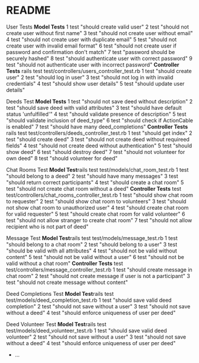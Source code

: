# README

User Tests
**Model Tests**
1 test "should create valid user"
2 test "should not create user without first name"
3 test "should not create user without email"
4 test "should not create user with duplicate email"
5 test "should not create user with invalid email format"
6 test "should not create user if password and confirmation don't match"
7 test "password should be securely hashed"
8 test "should authenticate user with correct password"
9 test "should not authenticate user with incorrect password"
**Controller Tests** rails test test/controllers/users_controller_test.rb
1 test "should create user"
2 test "should log in user"
3 test "should not log in with invalid credentials"
4 test "should show user details"
5 test "should update user details"

Deeds Test
**Model Tests**
1 test "should not save deed without description"
2 test "should save deed with valid attributes"
3 test "should have default status 'unfulfilled'"
4 test "should validate presence of description"
5 test "should validate inclusion of deed_type"
6 test "should check if ActionCable is enabled"
7 test "should have many deed_completions"
**Controller Tests** rails test test/controllers/deeds_controller_test.rb
1 test "should get index"
2 test "should create deed"
3 test "should not create deed without requireed fields"
4 test "should not create deed without authentication"
5 test "should show deed"
6 test "should destroy deed"
7 test "should not volunteer for own deed"
8 test "should volunteer for deed"

Chat Rooms Test
**Model Test**rails test test/models/chat_room_test.rb
1 test "should belong to a deed"
2 test "should have many messages"
3 test "should return correct participants"
4 test "should create a chat room"
5 test "should not create chat room without a deed"
**Controller Tests** test test/controllers/chat_rooms_controller_test.rb
1 test "should show chat room to requester"
2 test "should show chat room to volunteers"
3 test "should not show chat room to unauthorized user"
4 test "should create chat room for valid requester"
5 test "should create chat room for valid volunteer"
6 test "should not allow stranger to create chat room"
7 test "should not allow recipient who is not part of deed"

Message Test
**Model Test**rails test test/models/message_test.rb
1 test "should belong to a chat room"
2 test "should belong to a user"
3 test "should be valid with all attributes"
4 test "should not be valid without content"
5 test "should not be valid without a user"
6 test "should not be valid without a chat room"
**Controller Tests** test test/controllers/message_controller_test.rb
1 test "should create message in chat room"
2 test "should not create message if user is not a participant"
3 test "should not create message without content"

Deed Completions Test
**Model Test**rails test test/models/deed_completion_test.rb
1 test "should save valid deed completion"
2 test "should not save without a user"
3 test "should not save without a deed"
4 test "should enforce uniqueness of user per deed"

Deed Volunteer Test
**Model Test**rails test test/models/deed_volunteer_test.rb
1 test "should save valid deed volunteer"
2 test "should not save without a user"
3 test "should not save without a deed"
4 test "should enforce uniqueness of user per deed"

- ...
